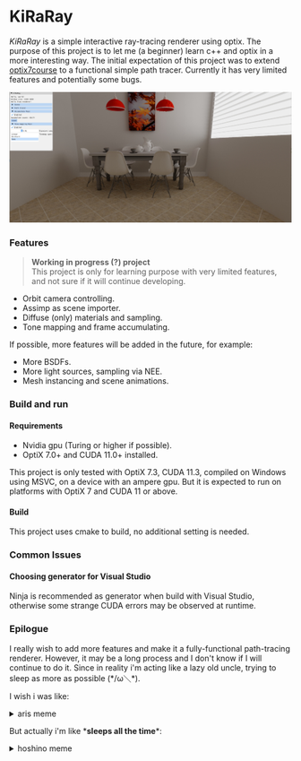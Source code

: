 # KiRaRay

*KiRaRay* is a simple interactive ray-tracing renderer using optix. The purpose of this project is to let me (a beginner) learn c++ and optix in a more interesting way. The initial expectation of this project was to extend [optix7course](https://github.com/ingowald/optix7course) to a functional simple path tracer. Currently it has very limited features and potentially some bugs.

<p align=center>
<img src=common/demo/kirara.jpg width="650">

### Features

> __Working in progress (?) project__  
> This project is only for learning purpose with very limited features, and not sure if it will continue developing.

- Orbit camera controlling.
- Assimp as scene importer.
- Diffuse (only) materials and sampling. 
- Tone mapping and frame accumulating.

If possible, more features will be added in the future, for example:

- More BSDFs.
- More light sources, sampling via NEE.
- Mesh instancing and scene animations.

### Build and run

#### Requirements

- Nvidia gpu (Turing or higher if possible).
- OptiX 7.0+ and CUDA 11.0+ installed.

This project is only tested with OptiX 7.3, CUDA 11.3, compiled on Windows using MSVC, on a device with an ampere gpu. But it is expected to run on platforms with OptiX 7 and CUDA 11 or above. 

#### Build

This project uses cmake to build, no additional setting is needed. 


### Common Issues

#### Choosing generator for Visual Studio

Ninja is recommended as generator when build with Visual Studio, otherwise some strange CUDA errors may be observed at runtime.

### Epilogue

I really wish to add more features and make it a fully-functional path-tracing renderer. However, it may be a long process and I don't know if I will continue to do it.  Since in reality i'm acting like a lazy old uncle, trying to sleep as more as possible (\*/ω＼\*).

I wish i was like: 

<details>
<summary>aris meme</summary>

<p align=center>
<img src=https://cutesail.com/wp-content/uploads/2022/02/aris-meme.jpg width="500">

</details>

But actually i'm like \***sleeps all the time**\*:

<details>
<summary>hoshino meme</summary>

<p align=center>
<img src=https://cutesail.com/wp-content/uploads/2022/02/hoshino-meme.png width="320">


</details>

